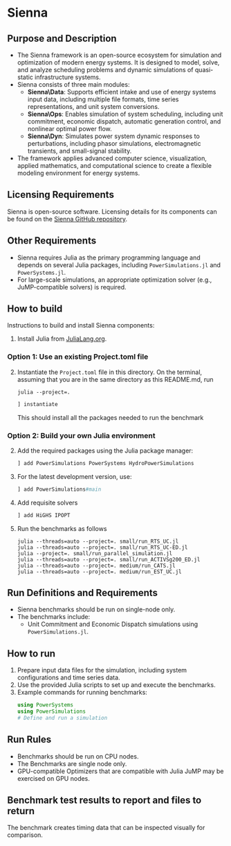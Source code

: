 
# Sienna

## Purpose and Description

- The Sienna framework is an open-source ecosystem for simulation and optimization of modern energy systems. It is designed to model, solve, and analyze scheduling problems and dynamic simulations of quasi-static infrastructure systems.
- Sienna consists of three main modules:
  - **Sienna\Data**: Supports efficient intake and use of energy systems input data, including multiple file formats, time series representations, and unit system conversions.
  - **Sienna\Ops**: Enables simulation of system scheduling, including unit commitment, economic dispatch, automatic generation control, and nonlinear optimal power flow.
  - **Sienna\Dyn**: Simulates power system dynamic responses to perturbations, including phasor simulations, electromagnetic transients, and small-signal stability.
- The framework applies advanced computer science, visualization, applied mathematics, and computational science to create a flexible modeling environment for energy systems.

## Licensing Requirements

Sienna is open-source software. Licensing details for its components can be found on the [Sienna GitHub repository](https://github.com/NREL/Sienna).

## Other Requirements

- Sienna requires Julia as the primary programming language and depends on several Julia packages, including `PowerSimulations.jl` and `PowerSystems.jl`.
- For large-scale simulations, an appropriate optimization solver (e.g., JuMP-compatible solvers) is required.

## How to build

Instructions to build and install Sienna components:

1. Install Julia from [JuliaLang.org](https://julialang.org/).

### Option 1: Use an existing Project.toml file
2. Instantiate the `Project.toml` file in this directory. On 
the terminal, assuming that you are in the same directory as this
README.md, run
   ```shell
   julia --project=.
   ```
   ```julia
   ] instantiate
   ```
   This should install all the packages needed to run the benchmark

### Option 2: Build your own Julia environment

2. Add the required packages using the Julia package manager:
   ```julia
   ] add PowerSimulations PowerSystems HydroPowerSimulations
   ```

3. For the latest development version, use:
   ```julia
   ] add PowerSimulations#main
   ```
4. Add requisite solvers
   ```julia
   ] add HiGHS IPOPT
   ```

5. Run the benchmarks as follows
   ```shell
   julia --threads=auto --project=. small/run_RTS_UC.jl
   julia --threads=auto --project=. small/run_RTS_UC-ED.jl
   julia --project=. small/run_parallel_simulation.jl
   julia --threads=auto --project=. small/run_ACTIVSg200_ED.jl
   julia --threads=auto --project=. medium/run_CATS.jl
   julia --threads=auto --project=. medium/run_EST_UC.jl
   ```

## Run Definitions and Requirements

- Sienna benchmarks should be run on single-node only.
- The benchmarks include:
  - Unit Commitment and Economic Dispatch simulations using `PowerSimulations.jl`.

## How to run

1. Prepare input data files for the simulation, including system configurations and time series data.
2. Use the provided Julia scripts to set up and execute the benchmarks.
3. Example commands for running benchmarks:
   ```julia
   using PowerSystems
   using PowerSimulations
   # Define and run a simulation
   ```

## Run Rules

- Benchmarks should be run on CPU nodes.
- The Benchmarks are single node only.
- GPU-compatible Optimizers that are compatible with Julia JuMP may be exercised on GPU nodes. 

## Benchmark test results to report and files to return

The benchmark creates timing data that can be inspected visually for comparison.
